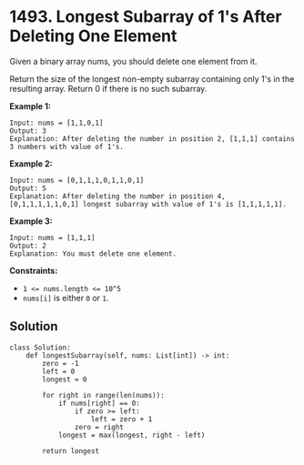 # 1493. Longest Subarray of 1's After Deleting One Element

Given a binary array nums, you should delete one element from it.

Return the size of the longest non-empty subarray containing only 1's in the resulting array. Return 0 if there is no such subarray.

**Example 1:**

```
Input: nums = [1,1,0,1]
Output: 3
Explanation: After deleting the number in position 2, [1,1,1] contains 3 numbers with value of 1's.
```

**Example 2:**

```
Input: nums = [0,1,1,1,0,1,1,0,1]
Output: 5
Explanation: After deleting the number in position 4, [0,1,1,1,1,1,0,1] longest subarray with value of 1's is [1,1,1,1,1].
```

**Example 3:**

```
Input: nums = [1,1,1]
Output: 2
Explanation: You must delete one element.
```

**Constraints:**

- `1 <= nums.length <= 10^5`
- `nums[i]` is either `0` or `1`.


## Solution

```python3
class Solution:
    def longestSubarray(self, nums: List[int]) -> int:
        zero = -1
        left = 0
        longest = 0

        for right in range(len(nums)):
            if nums[right] == 0:
                if zero >= left:
                    left = zero + 1
                zero = right
            longest = max(longest, right - left)
        
        return longest
```
